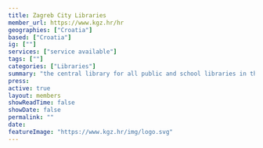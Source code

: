 ```yaml
---
title: Zagreb City Libraries
member_url: https://www.kgz.hr/hr
geographies: ["Croatia"]
based: ["Croatia"]
ig: [""] 
services: ["service available"] 
tags: [""]
categories: ["Libraries"]
summary: "the central library for all public and school libraries in the Zagreb County, and the biggest institution among public libraries in Croatia."
press:
active: true
layout: members
showReadTime: false
showDate: false
permalink: ""
date: 
featureImage: "https://www.kgz.hr/img/logo.svg"
---
```

